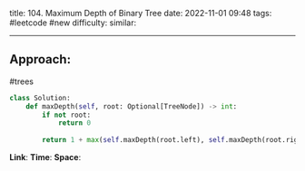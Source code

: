 title: 104. Maximum Depth of Binary Tree
date: 2022-11-01 09:48
tags: #leetcode #new
difficulty:
similar: 

---
## Approach:
#trees 
```python
class Solution:
    def maxDepth(self, root: Optional[TreeNode]) -> int:
        if not root:
            return 0
        
        return 1 + max(self.maxDepth(root.left), self.maxDepth(root.right))
```

**Link**: 
**Time**:
**Space**: